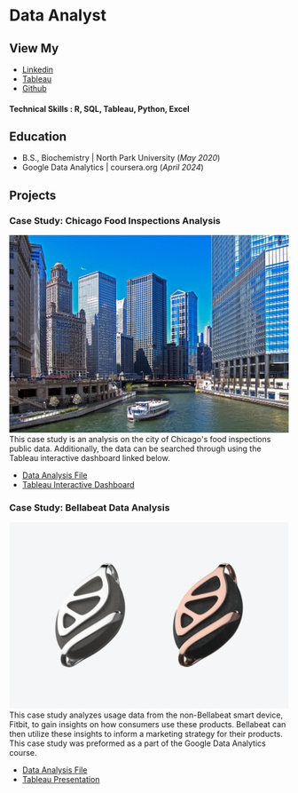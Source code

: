 # Data Analyst
## View My
- [Linkedin](https://www.linkedin.com/in/elena-lawando/)
- [Tableau](https://public.tableau.com/app/profile/elena.law/vizzes)
- [Github](https://github.com/elaw12)
  
#### Technical Skills : R, SQL, Tableau, Python, Excel

## Education
- B.S., Biochemistry | North Park University (_May 2020_)
- Google Data Analytics | coursera.org (_April 2024_)

## Projects
### Case Study: Chicago Food Inspections Analysis 
![Chicago Food Inspections](assets/img/Chicago_River_ferry_b.jpg)
This case study is an analysis on the city of Chicago's food inspections public data. Additionally, the data can be searched through using the Tableau interactive dashboard linked below.
- [Data Analysis File](https://github.com/elaw12/Chicago-Food-Inspections/blob/main/chicago-food-inspections.ipynb)
- [Tableau Interactive Dashboard](https://public.tableau.com/app/profile/elena.law/viz/ChicagoFoodInspectionsDashboard/Dashboard4)

### Case Study: Bellabeat Data Analysis
![Bellabeat](assets/img/Leaf_Urban.png)
This case study analyzes usage data from the non-Bellabeat smart device, Fitbit, to gain insights on how consumers use these products. Bellabeat can then utilize these insights to inform a marketing strategy for their products. This case study was preformed as a part of the Google Data Analytics course.  
- [Data Analysis File](https://github.com/elaw12/BellabeatAnalysis/blob/main/bellabeat-data-analysis.ipynb)
- [Tableau Presentation](https://public.tableau.com/app/profile/elena.law/viz/BellabeatDataAnalysis_17247976522460/Story1)
